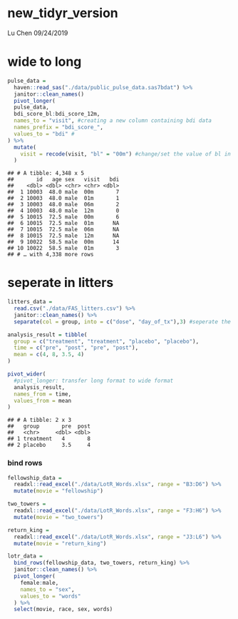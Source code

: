 new\_tidyr\_version
================
Lu Chen
09/24/2019

wide to long
============

``` r
pulse_data = 
  haven::read_sas("./data/public_pulse_data.sas7bdat") %>%
  janitor::clean_names()
  pivot_longer(
  pulse_data,
  bdi_score_bl:bdi_score_12m,
  names_to = "visit", #creating a new column containing bdi data
  names_prefix = "bdi_score_",
  values_to = "bdi" #
) %>% 
  mutate(
    visit = recode(visit, "bl" = "00m") #change/set the value of bl in visit column into "00m"
  )
```

    ## # A tibble: 4,348 x 5
    ##       id   age sex   visit   bdi
    ##    <dbl> <dbl> <chr> <chr> <dbl>
    ##  1 10003  48.0 male  00m       7
    ##  2 10003  48.0 male  01m       1
    ##  3 10003  48.0 male  06m       2
    ##  4 10003  48.0 male  12m       0
    ##  5 10015  72.5 male  00m       6
    ##  6 10015  72.5 male  01m      NA
    ##  7 10015  72.5 male  06m      NA
    ##  8 10015  72.5 male  12m      NA
    ##  9 10022  58.5 male  00m      14
    ## 10 10022  58.5 male  01m       3
    ## # … with 4,338 more rows

seperate in litters
===================

``` r
litters_data = 
  read.csv("./data/FAS_litters.csv") %>% 
  janitor::clean_names() %>% 
  separate(col = group, into = c("dose", "day_of_tx"),3) #seperate the old column "group" into two new columns dose and day_of_tx;
```

``` r
analysis_result = tibble(
  group = c("treatment", "treatment", "placebo", "placebo"),
  time = c("pre", "post", "pre", "post"),
  mean = c(4, 8, 3.5, 4)
)

pivot_wider(
  #pivot_longer: transfer long format to wide format
  analysis_result,
  names_from = time,
  values_from = mean
)
```

    ## # A tibble: 2 x 3
    ##   group       pre  post
    ##   <chr>     <dbl> <dbl>
    ## 1 treatment   4       8
    ## 2 placebo     3.5     4

### bind rows

``` r
fellowship_data = 
  readxl::read_excel("./data/LotR_Words.xlsx", range = "B3:D6") %>% 
  mutate(movie = "fellowship")

two_towers = 
  readxl::read_excel("./data/LotR_Words.xlsx", range = "F3:H6") %>%
  mutate(movie = "two_towers")

return_king = 
  readxl::read_excel("./data/LotR_Words.xlsx", range = "J3:L6") %>%
  mutate(movie = "return_king")

lotr_data = 
  bind_rows(fellowship_data, two_towers, return_king) %>% 
  janitor::clean_names() %>% 
  pivot_longer(
    female:male,
    names_to = "sex",
    values_to = "words"
  ) %>% 
  select(movie, race, sex, words)
```
